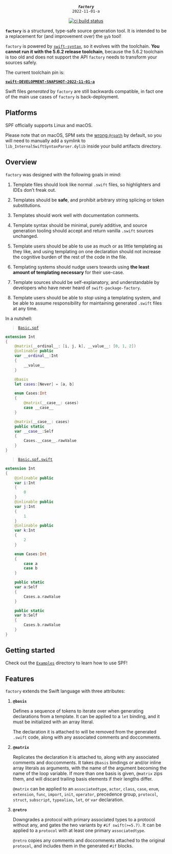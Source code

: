 <div align="center">

***`factory`***<br>`2022-11-01-a`

[![ci build status](https://github.com/kelvin13/swift-package-factory/actions/workflows/build.yml/badge.svg)](https://github.com/kelvin13/swift-package-factory/actions/workflows/build.yml)

</div>

**`factory`** is a structured, type-safe source generation tool. It is intended to be a replacement for (and improvement over) the `gyb` tool!

`factory` is powered by [`swift-syntax`](https://github.com/apple/swift-syntax), so it evolves with the toolchain. **You cannot run it with the 5.6.2 release toolchain**, because the 5.6.2 toolchain is too old and does not support the API `factory` needs to transform your sources safely. 

The current toolchain pin is: 

[**`swift-DEVELOPMENT-SNAPSHOT-2022-11-01-a`**](https://github.com/apple/swift-syntax/tags)

Swift files *generated* by `factory` are still backwards compatible, in fact one of the main use cases of `factory` is back-deployment.

## Platforms 

SPF officially supports Linux and macOS. 

Please note that on macOS, SPM sets the [wrong `@rpath`](https://forums.swift.org/t/5-8-compiler-sets-rpath-to-usr-lib-swift-5-5-macosx-why/59797) by default, so you will need to manually add a symlink to `lib_InternalSwiftSyntaxParser.dylib` inside your build artifacts directory.

## Overview 

`factory` was designed with the following goals in mind:

1.  Template files should look like normal `.swift` files, so highlighters and IDEs don’t freak out. 

2.  Templates should be **safe**, and prohibit arbitrary string splicing or token substitutions.

3.  Templates should work well with documentation comments.

4.  Template syntax should be minimal, purely additive, and source generation tooling should accept and return vanilla `.swift` sources unchanged.

5.  Template users should be able to use as much or as little templating as they like, and using templating on one declaration should not increase the cognitive burden of the rest of the code in the file.

6.  Templating systems should nudge users towards using **the least amount of templating necessary** for their use-case.

7.  Template sources should be self-explanatory, and understandable by developers who have never heard of `swift-package-factory`.

8.  Template users should be able to *stop* using a templating system, and be able to assume responsibility for maintaining generated `.swift` files at any time.

In a nutshell: 

> [`Basic.spf`](Examples/ValidExamples/Basic.spf)
```swift 
extension Int
{
    @matrix(__ordinal__: [i, j, k], __value__: [0, 1, 2])
    @inlinable public 
    var __ordinal__:Int 
    {
        __value__
    }

    @basis 
    let cases:[Never] = [a, b]

    enum Cases:Int
    {
        @matrix(__case__: cases)
        case __case__
    }

    @matrix(__case__: cases)
    public static 
    var __case__:Self 
    {
        Cases.__case__.rawValue
    }
}
```

> [`Basic.spf.swift`](Examples/ValidExamples/Basic.spf.swift)
```swift 
extension Int
{
    @inlinable public 
    var i:Int 
    {
        0
    }
    @inlinable public 
    var j:Int 
    {
        1
    }
    @inlinable public 
    var k:Int 
    {
        2
    }

    enum Cases:Int
    {
        case a
        case b
    }

    public static 
    var a:Self 
    {
        Cases.a.rawValue
    }

    public static 
    var b:Self 
    {
        Cases.b.rawValue
    }
}
```

## Getting started 

Check out the [`Examples`](Examples/) directory to learn how to use SPF!

## Features 

`factory` extends the Swift language with three attributes:

1.  **`@basis`**

    Defines a sequence of tokens to iterate over when generating declarations from a template. It can be applied to a `let` binding, and it must be initialized with an array literal. 

    The declaration it is attached to will be removed from the generated `.swift` code, along with any associated comments and doccomments.

2.  **`@matrix`**

    Replicates the declaration it is attached to, along with any associated comments and doccomments. It takes `@basis` bindings or and/or inline array literals as arguments, with the name of the argument becoming the name of the loop variable. If more than one basis is given, `@matrix` zips them, and will discard trailing basis elements if their lengths differ.
    
    `@matrix` can be applied to an `associatedtype`, `actor`, `class`, `case`, `enum`, `extension`, `func`, `import`, `init`, `operator`, precedence group, `protocol`, `struct`, `subscript`, `typealias`, `let`, or `var` declaration.

3.  **`@retro`** 

    Downgrades a protocol with primary associated types to a protocol without any, and gates the two variants by `#if swift(>=5.7)`. It can be applied to a `protocol` with at least one primary `associatedtype`.

    `@retro` copies any comments and doccomments attached to the original `protocol`, and includes them in the generated `#if` blocks.